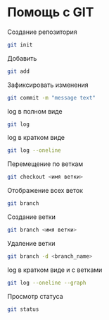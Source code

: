 # Помощь с GIT

Создание репозитория
```sh
git init
```
Добавить
```sh
git add 
```
Зафиксировать изменения
```sh
git commit -m "message text"
```
log в полном виде
```sh
git log
```
log в кратком виде
```sh
git log --oneline
```
Перемещение по веткам
```sh
git checkout <имя ветки>
```
Отображение всех веток
```sh
git branch
```
Создание ветки
```sh
git branch <имя ветки>
```
Удаление ветки
```sh
git branch -d <branch_name>
```
log в кратком виде и с ветками
```sh
git log --oneline --graph
```
Просмотр статуса
```sh
git status
```